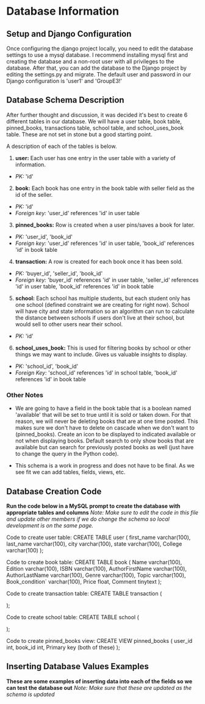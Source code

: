 # Database Information

## Setup and Django Configuration

Once configuring the django project locally, you need to edit the database settings to use a mysql database. I recommend installing mysql first and creating the database and a non-root user with all privileges to the database. After that, you can add the database to the Django project by editing the settings.py and migrate. The default user and password in our Django configuration is 'user1' and 'GroupE3!'


## Database Schema Description

After further thought and discussion, it was decided it's best to create 6 different tables in our database. We will have a user table, book table, pinned_books, transactions table, school table, and school_uses_book table. These are not set in stone but a good starting point.

A description of each of the tables is below.
1. **user:** Each user has one entry in the user table with a variety of information. 
- *PK:* 'id'

2. **book:** Each book has one entry in the book table with seller field as the id of the seller. 
- *PK:* 'id' 
- *Foreign key:* 'user_id' references 'id' in user table

3. **pinned_books:** Row is created when a user pins/saves a book for later. 
- *PK:* 'user_id', 'book_id'
- *Foreign key:* 'user_id' references 'id' in user table, 'book_id' references 'id' in book table

4. **transaction:** A row is created for each book once it has been sold.
- *PK:* 'buyer_id', 'seller_id', 'book_id'
- *Foreign key:* 'buyer_id' references 'id' in user table, 'seller_id' references 'id' in user table, 'book_id' references 'id' in book table

5. **school:** Each school has multiple students, but each student only has one school (defined constraint we are creating for right now). School will have city and state information so an algorithm can run to calculate the distance between schools if users don't live at their school, but would sell to other users near their school.
- *PK:* 'id'

6. **school_uses_book:** This is used for filtering books by school or other things we may want to include. Gives us valuable insights to display.
- *PK:* 'school_id', 'book_id'
- *Foreign Key:* 'school_id' references 'id' in school table, 'book_id' references 'id' in book table


### Other Notes

- We are going to have a field in the book table that is a boolean named 'available' that will be set to true until it is sold or taken down. For that reason, we will never be deleting books that are at one time posted. This makes sure we don't have to delete on cascade when we don't want to (pinned_books). Create an icon to be displayed to indicated available or not when displaying books. Default search to only show books that are available but can search for previously posted books as well (just have to change the query in the Python code).

- This schema is a work in progress and does not have to be final. As we see fit we can add tables, fields, views, etc.


## Database Creation Code

**Run the code below in a MySQL prompt to create the database with appropriate tables and columns**
*Note: Make sure to edit the code in this file and update other members if we do change the schema so local development is on the same page.*

Code to create user table:
CREATE TABLE user (
    first_name varchar(100),
    last_name varchar(100),
    city varchar(100),
    state varchar(100),
    College varchar(100)
);


Code to create book table:
CREATE TABLE book (
    Name varchar(100),
    Edition varchar(100),
    ISBN varchar(100),
    AuthorFirstName varchar(100),
    AuthorLastName varchar(100),
    Genre varchar(100),
    Topic varchar(100),
    Book_condition` varchar(100),
    Price float,
    Comment tinytext
);


Code to create transaction table:
CREATE TABLE transaction (

);


Code to create school table:
CREATE TABLE school (

);


Code to create pinned_books view:
CREATE VIEW pinned_books (
    user_id int,
    book_id int,
    Primary key (both of these)
);


## Inserting Database Values Examples

**These are some examples of inserting data into each of the fields so we can test the database out**
*Note: Make sure that these are updated as the schema is updated*
